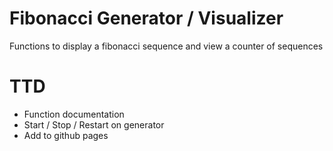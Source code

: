 Fibonacci Generator / Visualizer
=========

Functions to display a fibonacci sequence and view a counter of sequences

TTD
===
- Function documentation
- Start / Stop / Restart on generator
- Add to github pages
